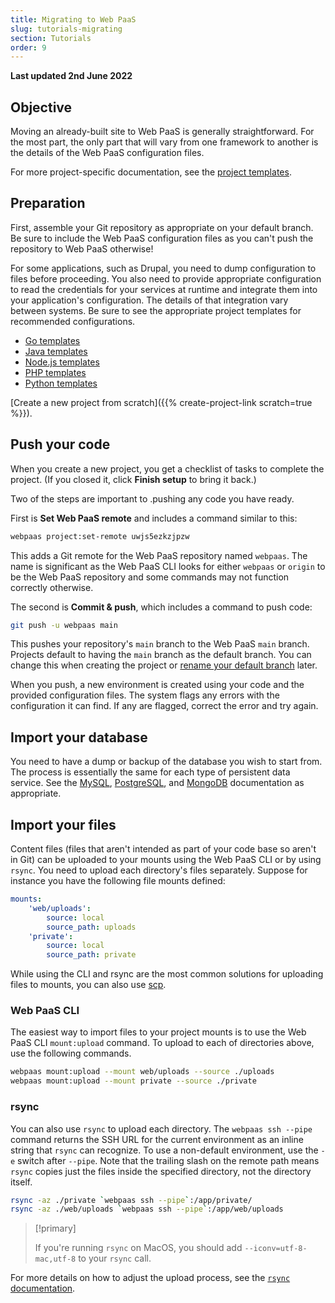 ```yaml
---
title: Migrating to Web PaaS
slug: tutorials-migrating
section: Tutorials
order: 9
---
```


**Last updated 2nd June 2022**


## Objective  

Moving an already-built site to Web PaaS is generally straightforward. For the most part, the only part that will vary from one framework to another is the details of the Web PaaS configuration files.

For more project-specific documentation,
see the [project templates](../development/templates.md).

## Preparation

First, assemble your Git repository as appropriate on your default branch.
Be sure to include the Web PaaS configuration files
as you can't push the repository to Web PaaS otherwise!

For some applications, such as Drupal,
you need to dump configuration to files before proceeding.
You also need to provide appropriate configuration
to read the credentials for your services at runtime
and integrate them into your application's configuration.
The details of that integration vary between systems.
Be sure to see the appropriate project templates for recommended configurations.

* [Go templates](../languages/go.md#project-templates)
* [Java templates](../languages/java/_index.md#project-templates)
* [Node.js templates](../languages/nodejs/_index.md#project-templates)
* [PHP templates](../languages/php/_index.md#project-templates)
* [Python templates](../languages/python.md#project-templates)


[Create a new project from scratch]({{% create-project-link scratch=true %}}).

## Push your code

When you create a new project,
you get a checklist of tasks to complete the project.
(If you closed it, click **Finish setup** to bring it back.)

Two of the steps are important to .pushing any code you have ready.

First is **Set Web PaaS remote** and includes a command similar to this:

```bash
webpaas project:set-remote uwjs5ezkzjpzw
```

This adds a Git remote for the Web PaaS repository named `webpaas`.
The name is significant as the Web PaaS CLI looks for either `webpaas` or `origin` to be the Web PaaS repository
and some commands may not function correctly otherwise.

The second is **Commit & push**, which includes a command to push code:

```bash
git push -u webpaas main
```

This pushes your repository's `main` branch to the Web PaaS `main` branch.
Projects default to having the `main` branch as the default branch.
You can change this when creating the project or [rename your default branch](../environments/default-environment.md) later.

When you push, a new environment is created using your code and the provided configuration files.
The system flags any errors with the configuration it can find.
If any are flagged, correct the error and try again.

## Import your database

You need to have a dump or backup of the database you wish to start from.
The process is essentially the same for each type of persistent data service.
See the [MySQL](../add-services/mysql/_index.md), [PostgreSQL](../add-services/postgresql.md),
and [MongoDB](../add-services/mongodb.md) documentation as appropriate.

## Import your files

Content files (files that aren't intended as part of your code base so aren't in Git)
can be uploaded to your mounts using the Web PaaS CLI or by using `rsync`.
You need to upload each directory's files separately.
Suppose for instance you have the following file mounts defined:

```yaml
mounts:
    'web/uploads':
        source: local
        source_path: uploads
    'private':
        source: local
        source_path: private
```

While using the CLI and rsync are the most common solutions for uploading files to mounts,
you can also use [scp](../development/access-site.md#scp).

### Web PaaS CLI

The easiest way to import files to your project mounts is to use the Web PaaS CLI `mount:upload` command.
To upload to each of directories above, use the following commands.

```bash
webpaas mount:upload --mount web/uploads --source ./uploads
webpaas mount:upload --mount private --source ./private
```

### rsync

You can also use `rsync` to upload each directory.
The `webpaas ssh --pipe` command returns the SSH URL for the current environment
as an inline string that `rsync` can recognize.
To use a non-default environment, use the `-e` switch after `--pipe`.
Note that the trailing slash on the remote path means `rsync` copies just the files inside the specified directory,
not the directory itself.

```bash
rsync -az ./private `webpaas ssh --pipe`:/app/private/
rsync -az ./web/uploads `webpaas ssh --pipe`:/app/web/uploads
```

> [!primary]  
> 
> If you're running `rsync` on MacOS,
> you should add `--iconv=utf-8-mac,utf-8` to your `rsync` call.
> 
> 

For more details on how to adjust the upload process,
see the [`rsync` documentation](https://download.samba.org/pub/rsync/rsync.html).

